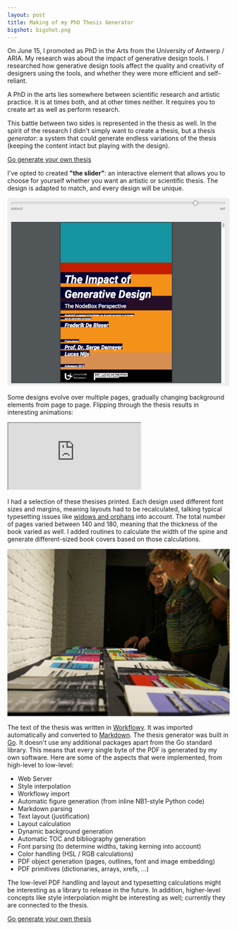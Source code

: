 ```yaml
---
layout: post
title: Making of my PhD Thesis Generator
bigshot: bigshot.png
---
```

On June 15, I promoted as PhD in the Arts from the University of Antwerp / ARIA. My research was about the impact of generative design tools. I researched how generative design tools affect the quality and creativity of designers using the tools, and whether they were more efficient and self-reliant.

A PhD in the arts lies somewhere between scientific research and artistic practice. It is at times both, and at other times neither. It requires you to create art as well as perform research.

This battle between two sides is represented in the thesis as well. In the spirit of the research I didn't simply want to create a thesis, but a thesis *generator*: a system that could generate endless variations of the thesis (keeping the content intact but playing with the design).

[Go generate your own thesis](http://www.engimeta.com/thesis/)

I've opted to created **"the slider"**: an interactive element that allows you to choose for yourself whether you want an artistic or scientific thesis. The design is adapted to match, and every design will be unique.

![PhD thesis generator screenshot](/media/blog/phd-thesis-generator/screenshot.png)

Some designs evolve over multiple pages, gradually changing background elements from page to page. Flipping through the thesis results in interesting animations:

<div class="embed-responsive embed-responsive-16by9">
  <iframe class="embed-responsive-item" src="https://www.youtube.com/embed/VZCYH8Fy2sk"></iframe>
</div>

I had a selection of these thesises printed. Each design used different font sizes and margins, meaning layouts had to be recalculated, talking typical typesetting issues like [widows and orphans](https://en.wikipedia.org/wiki/Widows_and_orphans) into account. The total number of pages varied between 140 and 180, meaning that the thickness of the book varied as well. I added routines to calculate the width of the spine and generate different-sized book covers based on those calculations.

![A number of printed variations](/media/blog/phd-thesis-generator/variations.jpg)

The text of the thesis was written in <a href="https://workflowy.com/">Workflowy</a>. It was imported automatically and converted to <a href="https://daringfireball.net/projects/markdown/">Markdown</a>. The thesis generator was built in <a href="https://golang.org/">Go</a>. It doesn't use any additional packages apart from the Go standard library. This means that every single byte of the PDF is generated by my own software. Here are some of the aspects that were implemented, from high-level to low-level:

* Web Server
* Style interpolation
* Workflowy import
* Automatic figure generation (from inline NB1-style Python code)
* Markdown parsing
* Text layout (justification)
* Layout calculation
* Dynamic background generation
* Automatic TOC and bibliography generation
* Font parsing (to determine widths, taking kerning into account)
* Color handling (HSL / RGB calculations)
* PDF object generation (pages, outlines, font and image embedding)
* PDF primitives (dictionaries, arrays, xrefs, ...)

 The low-level PDF handling and layout and typesetting calculations might be interesting as a library to release in the future. In addition, higher-level concepts like style interpolation might be interesting as well; currently they are connected to the thesis.

[Go generate your own thesis](http://www.engimeta.com/thesis/)
